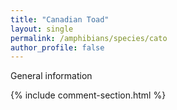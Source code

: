 ```yaml
---
title: "Canadian Toad"
layout: single
permalink: /amphibians/species/cato
author_profile: false
---
```


General information

{% include comment-section.html %}